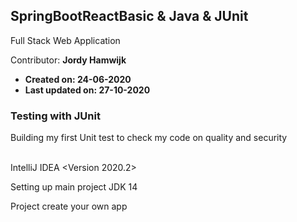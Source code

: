 ## SpringBootReactBasic & Java & JUnit


Full Stack Web Application

<Color>Contributor: 
<b>Jordy Hamwijk<br>
- Created on: 24-06-2020<br>
- Last updated on: 27-10-2020
</b>


### Testing with JUnit
Building my first Unit test to check my code on quality and security

<br/>IntelliJ IDEA <Version 2020.2>

Setting up main project JDK 14


Project create your own app


